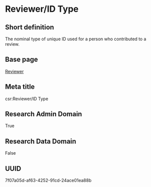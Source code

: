 # Reviewer/ID Type
## Short definition
The nominal type of unique ID used for a person who contributed to a review.
## Base page
[Reviewer](../Objects/Reviewer.md)
## Meta title
csr:Reviewer/ID Type
## Research Admin Domain
True
## Research Data Domain
False
## UUID
7f07a05d-af63-4252-91cd-24ace01ea88b

